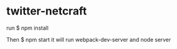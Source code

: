 # twitter-netcraft

run $ npm install

Then $ npm start
it will run webpack-dev-server and node server